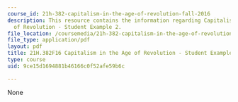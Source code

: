 ```yaml
---
course_id: 21h-382-capitalism-in-the-age-of-revolution-fall-2016
description: This resource contains the information regarding Capitalism in the Age
  of Revolution - Student Example 2.
file_location: /coursemedia/21h-382-capitalism-in-the-age-of-revolution-fall-2016/9ce15d1694881b46166c0f52afe59b6c_MIT21H_382F16_Corporation.pdf
file_type: application/pdf
layout: pdf
title: 21H.382F16 Capitalism in the Age of Revolution - Student Example 2
type: course
uid: 9ce15d1694881b46166c0f52afe59b6c

---
```

None